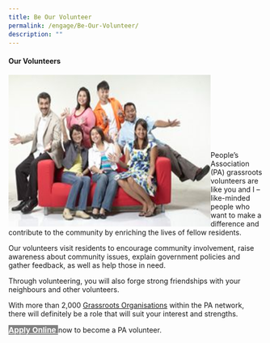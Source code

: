 ```yaml
---
title: Be Our Volunteer
permalink: /engage/Be-Our-Volunteer/
description: ""
---
```

#### Our Volunteers

<img style="height:300px;width:400px"  align="left" src="/images/our-volunteers_compressed.jpg"><br><br><br><br><br><br><br><br>
 
People’s Association (PA) grassroots volunteers are like you and I – like-minded people who want to make a difference and contribute to the community by enriching the lives of fellow residents.

Our volunteers visit residents to encourage community involvement, raise awareness about community issues, explain government policies and gather feedback, as well as help those in need.

Through volunteering, you will also forge strong friendships with your neighbours and other volunteers.

With more than 2,000 [Grassroots Organisations](/our-network/Grassroots-Organisations/Grassroots-Organisations) within the PA network, there will definitely be a role that will suit your interest and strengths.

<a href="https://www.grassrootsconnect.pa.gov.sg/VolunteerRegistration.aspx" style="font-size:15px; width:20%; height:30px; background-color:#808080; color:white" class="bp-button"><b>Apply Online</b> </a>
 now to become a PA volunteer.